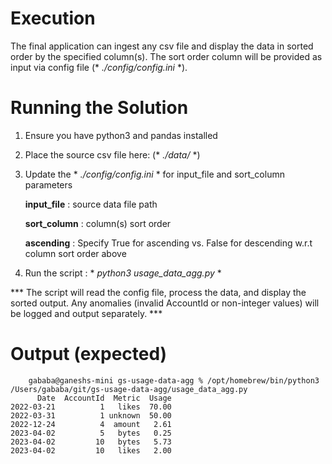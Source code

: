 # Execution
The final application can ingest any csv file and display the data in sorted order by the specified column(s). The sort order column will be provided as input via config file (* *./config/config.ini* *).



# Running the Solution

1. Ensure you have python3 and pandas installed

2. Place the source csv file here: (* *./data/* *)

3. Update the * *./config/config.ini* * for input_file and sort_column parameters


      **input_file** : source data file path
   
      **sort_column** : column(s) sort order

      **ascending** : Specify True for ascending vs. False for descending w.r.t column sort order above 

5. Run the script : * *python3 usage_data_agg.py* *


*** The script will read the config file, process the data, and display the sorted output. Any anomalies (invalid AccountId or non-integer values) will be logged and output separately. ***

# Output (expected)

```
    gababa@ganeshs-mini gs-usage-data-agg % /opt/homebrew/bin/python3 /Users/gababa/git/gs-usage-data-agg/usage_data_agg.py
      Date  AccountId  Metric  Usage
2022-03-21          1   likes  70.00
2022-03-31          1 unknown  50.00
2022-12-24          4  amount   2.61
2023-04-02          5   bytes   0.25
2023-04-02         10   bytes   5.73
2023-04-02         10   likes   2.00

```

